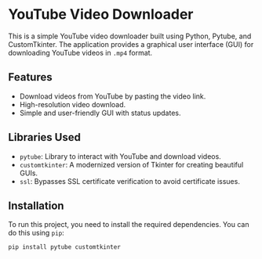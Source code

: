 # YouTube Video Downloader

This is a simple YouTube video downloader built using Python, Pytube, and CustomTkinter. The application provides a graphical user interface (GUI) for downloading YouTube videos in `.mp4` format.

## Features
- Download videos from YouTube by pasting the video link.
- High-resolution video download.
- Simple and user-friendly GUI with status updates.

## Libraries Used
- `pytube`: Library to interact with YouTube and download videos.
- `customtkinter`: A modernized version of Tkinter for creating beautiful GUIs.
- `ssl`: Bypasses SSL certificate verification to avoid certificate issues.

## Installation

To run this project, you need to install the required dependencies. You can do this using `pip`:

```bash
pip install pytube customtkinter
